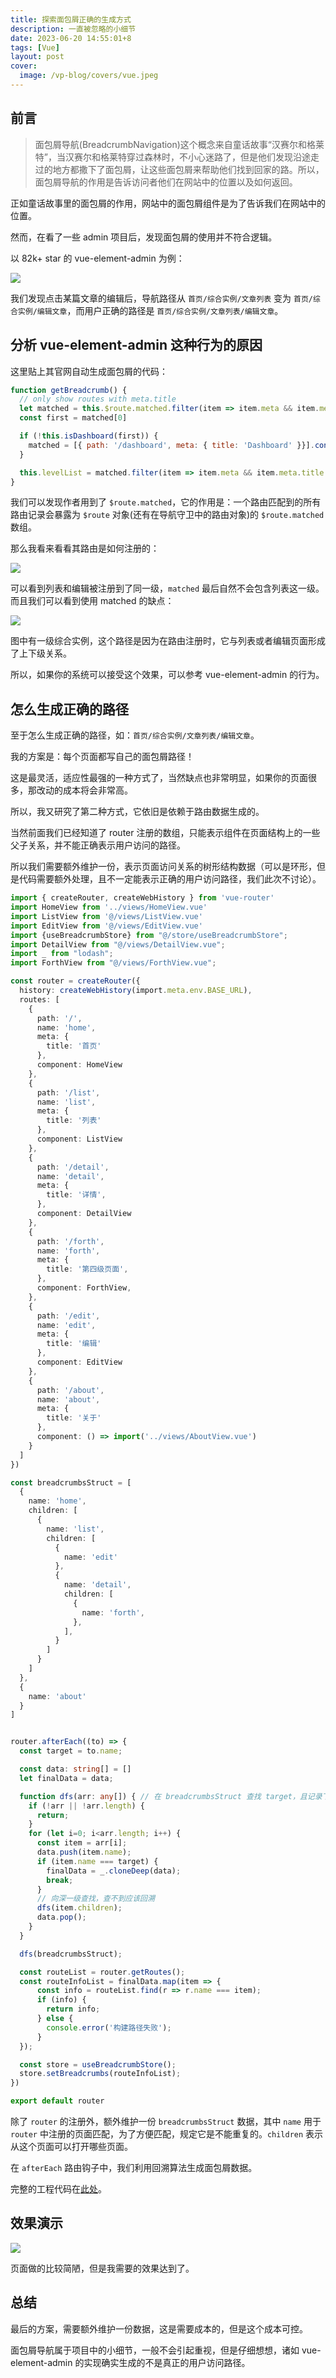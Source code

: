 ```yaml
---
title: 探索面包屑正确的生成方式
description: 一直被忽略的小细节
date: 2023-06-20 14:55:01+8
tags: [Vue]
layout: post
cover:
  image: /vp-blog/covers/vue.jpeg
---
```


## 前言

> 面包屑导航(BreadcrumbNavigation)这个概念来自童话故事“汉赛尔和格莱特”，当汉赛尔和格莱特穿过森林时，不小心迷路了，但是他们发现沿途走过的地方都撒下了面包屑，让这些面包屑来帮助他们找到回家的路。所以，面包屑导航的作用是告诉访问者他们在网站中的位置以及如何返回。

正如童话故事里的面包屑的作用，网站中的面包屑组件是为了告诉我们在网站中的位置。

然而，在看了一些 admin 项目后，发现面包屑的使用并不符合逻辑。

以 82k+ star 的 vue-element-admin 为例：

![](/resources/2023-06/06.gif)

我们发现点击某篇文章的编辑后，导航路径从 `首页/综合实例/文章列表` 变为 `首页/综合实例/编辑文章`，而用户正确的路径是 `首页/综合实例/文章列表/编辑文章`。


## 分析 vue-element-admin 这种行为的原因

这里贴上其官网自动生成面包屑的代码：

```js
function getBreadcrumb() {
  // only show routes with meta.title
  let matched = this.$route.matched.filter(item => item.meta && item.meta.title)
  const first = matched[0]

  if (!this.isDashboard(first)) {
    matched = [{ path: '/dashboard', meta: { title: 'Dashboard' }}].concat(matched)
  }

  this.levelList = matched.filter(item => item.meta && item.meta.title && item.meta.breadcrumb !== false)
}
```

我们可以发现作者用到了 `$route.matched`，它的作用是：一个路由匹配到的所有路由记录会暴露为 `$route` 对象(还有在导航守卫中的路由对象)的 `$route.matched` 数组。

那么我看来看看其路由是如何注册的：

![](/resources/2023-06/07.png)

可以看到列表和编辑被注册到了同一级，`matched` 最后自然不会包含列表这一级。而且我们可以看到使用 matched 的缺点：

![](/resources/2023-06/08.jpeg)

图中有一级综合实例，这个路径是因为在路由注册时，它与列表或者编辑页面形成了上下级关系。

所以，如果你的系统可以接受这个效果，可以参考 vue-element-admin 的行为。


## 怎么生成正确的路径

至于怎么生成正确的路径，如：`首页/综合实例/文章列表/编辑文章`。

我的方案是：每个页面都写自己的面包屑路径！

这是最灵活，适应性最强的一种方式了，当然缺点也非常明显，如果你的页面很多，那改动的成本将会非常高。

所以，我又研究了第二种方式，它依旧是依赖于路由数据生成的。

当然前面我们已经知道了 router 注册的数组，只能表示组件在页面结构上的一些父子关系，并不能正确表示用户访问的路径。

所以我们需要额外维护一份，表示页面访问关系的树形结构数据（可以是环形，但是代码需要额外处理，且不一定能表示正确的用户访问路径，我们此次不讨论）。

```ts
import { createRouter, createWebHistory } from 'vue-router'
import HomeView from '../views/HomeView.vue'
import ListView from '@/views/ListView.vue'
import EditView from '@/views/EditView.vue'
import {useBreadcrumbStore} from "@/store/useBreadcrumbStore";
import DetailView from "@/views/DetailView.vue";
import _ from "lodash";
import ForthView from "@/views/ForthView.vue";

const router = createRouter({
  history: createWebHistory(import.meta.env.BASE_URL),
  routes: [
    {
      path: '/',
      name: 'home',
      meta: {
        title: '首页'
      },
      component: HomeView
    },
    {
      path: '/list',
      name: 'list',
      meta: {
        title: '列表'
      },
      component: ListView
    },
    {
      path: '/detail',
      name: 'detail',
      meta: {
        title: '详情',
      },
      component: DetailView
    },
    {
      path: '/forth',
      name: 'forth',
      meta: {
        title: '第四级页面',
      },
      component: ForthView,
    },
    {
      path: '/edit',
      name: 'edit',
      meta: {
        title: '编辑'
      },
      component: EditView
    },
    {
      path: '/about',
      name: 'about',
      meta: {
        title: '关于'
      },
      component: () => import('../views/AboutView.vue')
    }
  ]
})

const breadcrumbsStruct = [
  {
    name: 'home',
    children: [
      {
        name: 'list',
        children: [
          {
            name: 'edit'
          },
          {
            name: 'detail',
            children: [
              {
                name: 'forth',
              },
            ],
          }
        ]
      }
    ]
  },
  {
    name: 'about'
  }
]


router.afterEach((to) => {
  const target = to.name;

  const data: string[] = []
  let finalData = data;

  function dfs(arr: any[]) { // 在 breadcrumbsStruct 查找 target，且记录下树上的路径
    if (!arr || !arr.length) {
      return;
    }
    for (let i=0; i<arr.length; i++) {
      const item = arr[i];
      data.push(item.name);
      if (item.name === target) {
        finalData = _.cloneDeep(data);
        break;
      }
      // 向深一级查找，查不到应该回溯
      dfs(item.children);
      data.pop();
    }
  }

  dfs(breadcrumbsStruct);

  const routeList = router.getRoutes();
  const routeInfoList = finalData.map(item => {
      const info = routeList.find(r => r.name === item);
      if (info) {
        return info;
      } else {
        console.error('构建路径失败');
      }
  });

  const store = useBreadcrumbStore();
  store.setBreadcrumbs(routeInfoList);
})

export default router
```

除了 `router` 的注册外，额外维护一份 `breadcrumbsStruct` 数据，其中 `name` 用于 `router` 中注册的页面匹配，为了方便匹配，规定它是不能重复的。`children` 表示从这个页面可以打开哪些页面。

在 `afterEach` 路由钩子中，我们利用回溯算法生成面包屑数据。

完整的工程代码在[此处](https://github.com/shenxiang11/breadcrumb-test)。


## 效果演示

![](/resources/2023-06/09.gif)

页面做的比较简陋，但是我需要的效果达到了。


## 总结

最后的方案，需要额外维护一份数据，这是需要成本的，但是这个成本可控。

面包屑导航属于项目中的小细节，一般不会引起重视，但是仔细想想，诸如 vue-element-admin 的实现确实生成的不是真正的用户访问路径。
